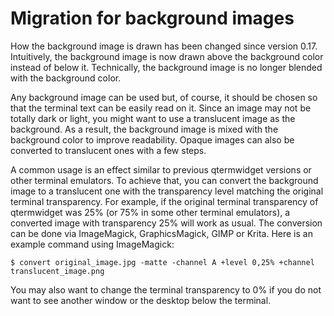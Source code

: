 # Migration for background images

How the background image is drawn has been changed since version 0.17.
Intuitively, the background image is now drawn above the background color instead of below it.
Technically, the background image is no longer blended with the background color.

Any background image can be used but, of course, it should be chosen so that the terminal text can be easily read on it.
Since an image may not be totally dark or light, you might want to use a translucent image as the background.
As a result, the background image is mixed with the background color to improve readability.
Opaque images can also be converted to translucent ones with a few steps.

A common usage is an effect similar to previous qtermwidget versions or other terminal emulators.
To achieve that, you can convert the background image to a translucent one with the transparency level matching the original terminal transparency.
For example, if the original terminal transparency of qtermwidget was 25% (or 75% in some other terminal emulators), a converted image with transparency 25% will work as usual.
The conversion can be done via ImageMagick, GraphicsMagick, GIMP or Krita.
Here is an example command using ImageMagick:

    $ convert original_image.jpg -matte -channel A +level 0,25% +channel translucent_image.png

You may also want to change the terminal transparency to 0% if you do not want to see another window or the desktop below the terminal.
